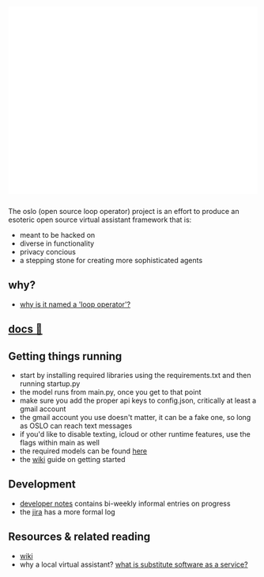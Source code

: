 # ![Alt text](other_resources/oslologo.png)
The oslo (open source loop operator) project is an effort to produce an esoteric open source virtual assistant framework that is:

- meant to be hacked on
- diverse in functionality
- privacy concious
- a stepping stone for creating more sophisticated agents

## why?
- [why is it named a 'loop operator'?](https://github.com/atomdog/oslo/wiki/Some-Background)
## [docs 📖](oslo.readthedocs.io)
## Getting things running
- start by installing required libraries using the requirements.txt and then running startup.py
- the model runs from main.py, once you get to that point
- make sure you add the proper api keys to config.json, critically at least a gmail account
- the gmail account you use doesn't matter, it can be a fake one, so long as OSLO can reach text messages
- if you'd like to disable texting, icloud or other runtime features, use the flags within main as well
- the required models can be found [here](https://mega.nz/folder/KegjSQAC#Xs4SzflsKlT5jeXkuvB06Q)
- the [wiki](https://github.com/atomdog/oslo/wiki/Spinning-things-up) guide on getting started
## Development
- [developer notes](devnotes.md) contains bi-weekly informal entries on progress
- the [jira](https://buspark.atlassian.net/jira/software/projects/OSLO/boards/25/roadmap) has a more formal log
## Resources & related reading
- [wiki](https://github.com/atomdog/oslo/wiki)
- why a local virtual assistant? [what is substitute software as a service?](https://www.gnu.org/philosophy/who-does-that-server-really-serve.html)
